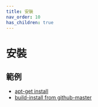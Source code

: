 ```yaml
---
title: 安裝
nav_order: 10
has_children: true
---
```


# 安裝


## 範例

* [apt-get install](https://github.com/samwhelp/note-about-awesome-wm/tree/gh-pages/_demo/demo-start/demo-config-awesome-default)
* [build-install from github-master](https://github.com/samwhelp/note-about-awesome-wm/tree/gh-pages/_demo/demo-start/demo-config-awesome-github-master)
